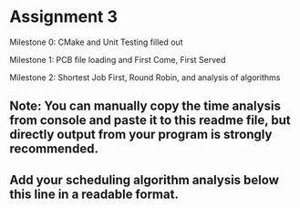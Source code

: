 # Assignment 3

Milestone 0: CMake and Unit Testing filled out 

Milestone 1: PCB file loading and First Come, First Served 

Milestone 2: Shortest Job First, Round Robin, and analysis of algorithms 

Note: 
You can manually copy the time analysis from console and paste it to this readme file, but directly output from your program is strongly recommended.     
---------------------------------------------------------------------------
Add your scheduling algorithm analysis below this line in a readable format. 
---------------------------------------------------------------------------
